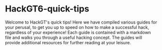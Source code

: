 # HackGT6-quick-tips

Welcome to HackGT's quick tips! Here we have compiled various guides for your perusal, to get you up to speed on how to make a successful hack, regardless of your experience! Each guide is contained with a markdown file and walks you through a useful hacking concept. The guides will provide additional resources for further reading at your leisure.
